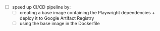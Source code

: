 - [ ] speed up CI/CD pipeline by:
  - [ ] creating a base image containing the Playwright dependencies + deploy it to Google Artifact Registry
  - [ ] using the base image in the Dockerfile
